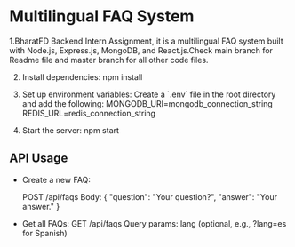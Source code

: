# Multilingual FAQ System

1.BharatFD Backend Intern Assignment, it is a multilingual FAQ system built with Node.js, Express.js, MongoDB, and React.js.Check main branch for Readme file and master branch for all other code files.

2. Install dependencies:
   npm install

3. Set up environment variables:
   Create a \`.env\` file in the root directory and add the following:
   MONGODB_URI=mongodb_connection_string
   REDIS_URL=redis_connection_string


4. Start the server:
   npm start

## API Usage

- Create a new FAQ:

  POST /api/faqs
  Body: { "question": "Your question?", "answer": "Your answer." }
  
- Get all FAQs:
  GET /api/faqs
  Query params: lang (optional, e.g., ?lang=es for Spanish)

